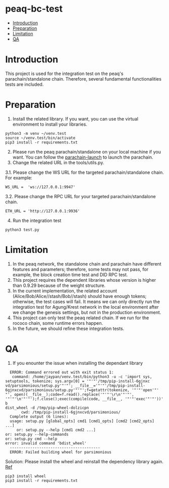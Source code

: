 # peaq-bc-test

- [Introduction](#introduction)
- [Preparation](#preparation)
- [Limitation](#limitation)
- [QA](#QA)

# Introduction

This project is used for the integration test on the peaq's parachain/standalone chain. Therefore, several fundamental functionalities tests are included.

# Preparation

1. Install the related library. If you want, you can use the virtual environment to install your libraries.

```
python3 -m venv ~/venv.test
source ~/venv.test/bin/activate
pip3 install -r requirements.txt
```
2. Please run the peaq parachain/standalone on your local machine if you want. You can follow the [parachain-launch](https://github.com/peaqnetwork/parachain-launch) to launch the parachain.
3. Change the related URL in the tools/utils.py.

3.1. Please change the WS URL for the targeted parachain/standalone chain. For example:
```
WS_URL =  'ws://127.0.0.1:9947'
```
3.2. Please change the RPC URL for your targeted parachain/standalone chain.
```
ETH_URL = 'http://127.0.0.1:9936'
```
4. Run the integration test
```
python3 test.py
```

# Limitation
1. In the peaq network, the standalone chain and parachain have different features and parameters; therefore, some tests may not pass, for example, the block creation time test and DID RPC test.
2. This project requires the dependent libraries whose version is higher than 0.9.29 because of the weight structure.
3. In the current implementation, the related account (Alice/Bob/Alice//stash/Bob//stash) should have enough tokens; otherwise, the test cases will fail. It means we can only directly run the integration test for Agung/Krest network in the local environment after we change the genesis settings, but not in the production environment.
4. This project can only test the peaq related chain. If we run for the rococo chain, some runtime errors happen.
5. In the future, we should refine these integration tests.

# QA
1. If you enounter the issue when installing the dependant library
```
  ERROR: Command errored out with exit status 1:
   command: /home/jaypan/venv.test/bin/python3 -u -c 'import sys, setuptools, tokenize; sys.argv[0] = '"'"'/tmp/pip-install-6gjnxc
vd/parsimonious/setup.py'"'"'; __file__='"'"'/tmp/pip-install-6gjnxcvd/parsimonious/setup.py'"'"';f=getattr(tokenize, '"'"'open'"'
"', open)(__file__);code=f.read().replace('"'"'\r\n'"'"', '"'"'\n'"'"');f.close();exec(compile(code, __file__, '"'"'exec'"'"'))' b
dist_wheel -d /tmp/pip-wheel-dolzicpn
       cwd: /tmp/pip-install-6gjnxcvd/parsimonious/
  Complete output (6 lines):
  usage: setup.py [global_opts] cmd1 [cmd1_opts] [cmd2 [cmd2_opts] ...]
     or: setup.py --help [cmd1 cmd2 ...]                                                                                               or: setup.py --help-commands                                                                                                      or: setup.py cmd --help                                                                                                                                                                                                                                          error: invalid command 'bdist_wheel'
  ----------------------------------------
  ERROR: Failed building wheel for parsimonious
```

Solution: Please install the wheel and reinstall the dependency library again. [Ref](https://stackoverflow.com/questions/34819221/why-is-python-setup-py-saying-invalid-command-bdist-wheel-on-travis-ci)
```
pip3 install wheel
pip3 install -r requirements.txt
```
